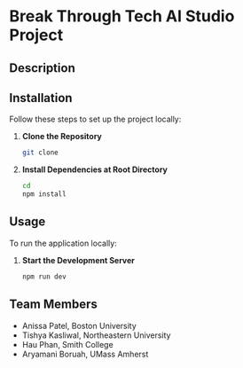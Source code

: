 # Break Through Tech AI Studio Project

## Description

## Installation
Follow these steps to set up the project locally:

1. **Clone the Repository**
   ```bash
   git clone 
   ```

2. **Install Dependencies at Root Directory**
   ```bash
   cd 
   npm install
   ```

## Usage
To run the application locally:

1. **Start the Development Server**
   ```bash
   npm run dev
   ```

## Team Members
- Anissa Patel, Boston University
- Tishya Kasliwal, Northeastern University
- Hau Phan, Smith College
- Aryamani Boruah, UMass Amherst
